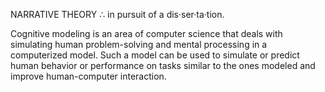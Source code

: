 NARRATIVE THEORY ∴ in pursuit of a dis·ser·ta·tion.

Cognitive modeling is an area of computer science that deals with simulating human problem-solving and mental processing in a computerized model. Such a model can be used to simulate or predict human behavior or performance on tasks similar to the ones modeled and improve human-computer interaction.

